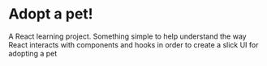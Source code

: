 # Adopt a pet!

A React learning project.
Something simple to help understand the way React interacts with components and hooks in order to create a slick UI for adopting a pet
